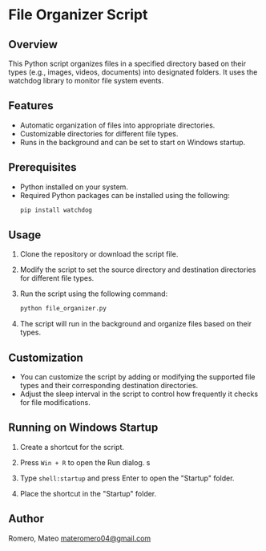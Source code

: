 
# File Organizer Script

## Overview

This Python script organizes files in a specified directory based on their types (e.g., images, videos, documents) into designated folders. It uses the watchdog library to monitor file system events.

## Features

- Automatic organization of files into appropriate directories.
- Customizable directories for different file types.
- Runs in the background and can be set to start on Windows startup.

## Prerequisites

- Python installed on your system.
- Required Python packages can be installed using the following:
  ```bash
  pip install watchdog
  ```

## Usage

1. Clone the repository or download the script file.

2. Modify the script to set the source directory and destination directories for different file types.

3. Run the script using the following command:
   ```bash
   python file_organizer.py
   ```

4. The script will run in the background and organize files based on their types.

## Customization

- You can customize the script by adding or modifying the supported file types and their corresponding destination directories.
- Adjust the sleep interval in the script to control how frequently it checks for file modifications.

## Running on Windows Startup

1. Create a shortcut for the script.

2. Press `Win + R` to open the Run dialog.
s
3. Type `shell:startup` and press Enter to open the "Startup" folder.

4. Place the shortcut in the "Startup" folder.

## Author

Romero, Mateo [materomero04@gmail.com](materomero04@gmail.com)
